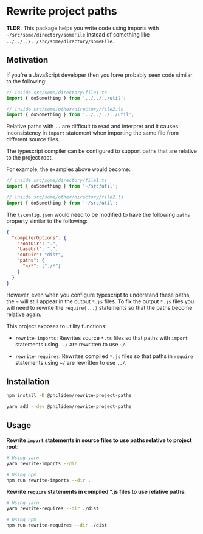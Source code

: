 # Rewrite project paths

**TLDR:** This package helps you write code using imports with
`~/src/some/directory/someFile` instead of something like
`../../../../src/some/directory/someFile`.

## Motivation

If you're a JavaScript developer then you have probably seen code similar to the
following:

```typescript
// inside src/some/directory/file1.ts
import { doSomething } from '../../../util';
```

```typescript
// inside src/some/other/directory/file2.ts
import { doSomething } from '../../../../util';
```

Relative paths with `..` are difficult to read and interpret and it causes
inconsistency in `import` statement when importing the same file from different
source files.

The typescript compiler can be configured to support paths that are relative to
the project root.

For example, the examples above would become:

```typescript
// inside src/some/directory/file1.ts
import { doSomething } from '~/src/util';
```

```typescript
// inside src/some/other/directory/file2.ts
import { doSomething } from '~/src/util';
```

The `tsconfig.json` would need to be modified to have the following `paths`
property similar to the following:

```json
{
  "compilerOptions": {
    "rootDir": ".",
    "baseUrl": ".",
    "outDir": "dist",
    "paths": {
      "~/*": ["./*"]
    }
  }
}
```

However, even when you configure typescript to understand these paths, the `~`
will still appear in the output `*.js` files. To fix the output `*.js` files you
will need to rewrite the `require(...)` statements so that the paths become
relative again.

This project exposes to utility functions:

- `rewrite-imports`: Rewrites source `*.ts` files so that paths with `import`
  statements using `../` are rewritten to use `~/`.

- `rewrite-requires`: Rewrites compiled `*.js` files so that paths in `require`
  statements using `~/` are rewritten to use `../`.

## Installation

```sh
npm install -D @philidem/rewrite-project-paths
```

```sh
yarn add --dev @philidem/rewrite-project-paths
```

## Usage

**Rewrite `import` statements in source files to use paths relative to project
root:**

```sh
# Using yarn
yarn rewrite-imports --dir .

# Using npm
npm run rewrite-imports --dir .
```

**Rewrite `require` statements in compiled \*.js files to use relative paths:**

```sh
# Using yarn
yarn rewrite-requires --dir ./dist

# Using npm
npm run rewrite-requires --dir ./dist
```
